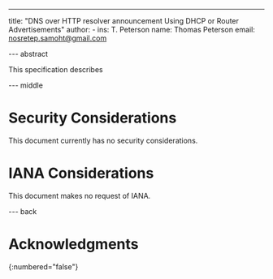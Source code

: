 ---
title: "DNS over HTTP resolver announcement Using DHCP or Router Advertisements"
author:
    -
      ins: T. Peterson
      name: Thomas Peterson
      email: nosretep.samoht@gmail.com

--- abstract

This specification describes 

--- middle

# Security Considerations

This document currently has no security considerations.

# IANA Considerations

This document makes no request of IANA.

--- back

# Acknowledgments
{:numbered="false"}
